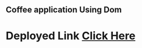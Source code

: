 ## Coffee application Using Dom

# Deployed Link [Click Here](https://spontaneous-stardust-e56b42.netlify.app)
